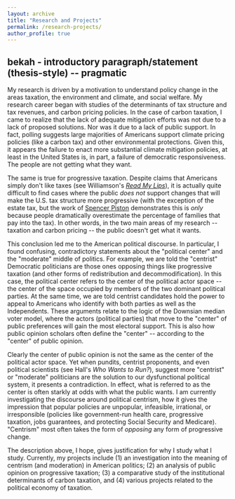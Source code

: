 ```yaml
---
layout: archive
title: "Research and Projects"
permalink: /research-projects/
author_profile: true
---
```


## bekah -  introductory paragraph/statement (thesis-style) -- pragmatic

My research is driven by a motivation to understand policy change in the areas taxation, the environment and climate, and social welfare. My research career began with studies of the determinants of tax structure and tax revenues, and carbon pricing policies. In the case of carbon taxation, I came to realize that the lack of adequate mitigation efforts was not due to a lack of proposed solutions. Nor was it due to a lack of public support. In fact, polling suggests large majorities of Americans support climate pricing policies (like a carbon tax) and other environmental protections. Given this, it appears the failure to enact more substantial climate mitigation policies, at least in the United States is, in part, a failure of democratic responsiveness. The people are not getting what they want.

The same is true for progressive taxation. Despite claims that Americans simply don't like taxes (see Williamson's [*Read My Lips*](https://press.princeton.edu/books/hardcover/9780691174556/read-my-lips)), it is actually quite difficult to find cases where the public *does not* support changes that will make the U.S. tax structure more progressive (with the exception of the estate tax, but the work of [Spencer Piston](https://www.cambridge.org/core/books/class-attitudes-in-america/F703C74A82650B54F18353E71EECB55A) demonstrates this is *only* because people dramatically overestimate the percentage of families that pay into the tax). In other words, in the two main areas of my research -- taxation and carbon pricing -- the public doesn't get what it wants.

This conclusion led me to the American political discourse. In particular, I found confusing, contradictory statements about the "political center" and the "moderate" middle of politics. For example, we are told the "centrist" Democratic politicians are those ones opposing things like progressive taxation (and other forms of redistribution and decommodification). In this case, the political center refers to the center of the political actor space -- the center of the space occupied by members of the two dominant political parties. At the same time, we are told centrist candidates hold the power to appeal to Americans who identify with both parties as well as the Independents. These arguments relate to the logic of the Downsian median voter model, where the actors (political parties) that move to the "center" of public preferences will gain the most electoral support. This is also how public opinion scholars often define the "center" -- according to the "center" of public opinion.

Clearly the center of public opinion is not the same as the center of the political actor space. Yet when pundits, centrist proponents, and even political scientists (see Hall's *Who Wants to Run?*), suggest more "centrist" or "moderate" politicians are the solution to our dysfunctional political system, it presents a contradiction. In effect, what is referred to as the center is often starkly at odds with what the public wants. I am currently investigating the discourse around political centrism, how it gives the impression that popular policies are unpopular, infeasible, irrational, or irresponsible (policies like government-run health care, progressive taxation, jobs guarantees, and protecting Social Security and Medicare). "Centrism" most often takes the form of *opposing* any form of progressive change.

The description above, I hope, gives justification for why I study what I study. Currently, my projects include (1) an investigation into the meaning of centrism (and moderation) in American politics; (2) an analysis of public opinion on progressive taxation; (3) a comparative study of the institutional determinants of carbon taxation, and (4) various projects related to the political economy of taxation.
